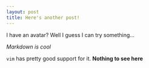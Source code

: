 ```yaml
---
layout: post
title: Here's another post!
---
```


I have an avatar? Well I guess I can try something...

_Markdown is cool_

`vim` has pretty good support for it. **Nothing to see here**

